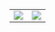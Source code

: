 <table align="center">
  <tr>
    <td>
      <img src="https://github-readme-stats.vercel.app/api?username=1blckhrt&count_private=true&hide=contribs&hide_border=true&include_all_commits=true&show=discussions_answered&show_icons=true&theme=react" />
    </td>
    <td>
      <img src="https://github-readme-stats.vercel.app/api/top-langs/?username=1blckhrt&hide=html,css,nix,lua&hide_border=true&layout=compact&theme=react" />
    </td>
  </tr>
</table>
